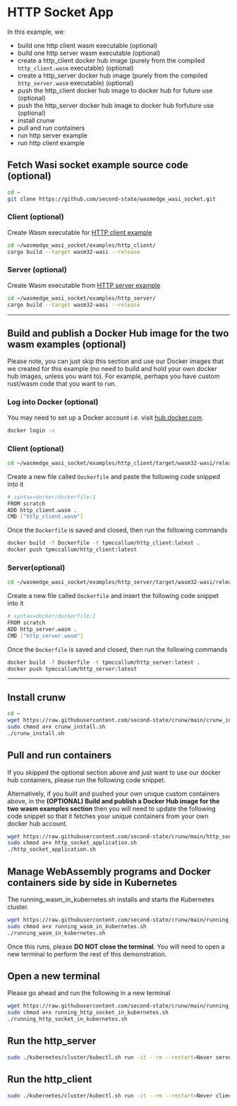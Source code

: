 # HTTP Socket App

In this example, we:
- build one http client wasm executable (optional)
- build one http server wasm executable (optional)
- create a http_client docker hub image (purely from the compiled `http_client.wasm` executable) (optional)
- create a http_server docker hub image (purely from the compiled `http_server.wasm` executable) (optional)
- push the http_client docker hub image to docker hub for future use (optional)
- push the http_server docker hub image to docker hub forfuture use (optional)
- install crunw
- pull and run containers
- run http server example
- run http client example

## Fetch Wasi socket example source code (optional)


```bash
cd ~
git clone https://github.com/second-state/wasmedge_wasi_socket.git
```

### Client (optional)

Create Wasm executable for [HTTP client example](https://github.com/second-state/wasmedge_wasi_socket/tree/main/examples/http_client)

```bash
cd ~/wasmedge_wasi_socket/examples/http_client/
cargo build --target wasm32-wasi --release
```

### Server (optional)

Create Wasm executable from [HTTP server example](https://github.com/second-state/wasmedge_wasi_socket/tree/main/examples/http_server)

```bash
cd ~/wasmedge_wasi_socket/examples/http_server/
cargo build --target wasm32-wasi --release

```

---


## Build and publish a Docker Hub image for the two wasm examples (optional)

Please note, you can just skip this section and use our Docker images that we created for this example (no need to build and hold your own docker hub images, unless you want to). For example, perhaps you have custom rust/wasm code that you want to run.

### Log into Docker (optional)

You may need to set up a Docker account i.e. visit [hub.docker.com](https://hub.docker.com/).

```bash
docker login -u 
```

### Client (optional)

```bash
cd ~/wasmedge_wasi_socket/examples/http_client/target/wasm32-wasi/release
```

Create a new file called `Dockerfile` and paste the following code snipped into it

```bash
# syntax=docker/dockerfile:1
FROM scratch
ADD http_client.wasm .
CMD ["http_client.wasm"]
```

Once the `Dockerfile` is saved and closed, then run the following commands

```bash
docker build -f Dockerfile -t tpmccallum/http_client:latest .
docker push tpmccallum/http_client:latest
```

### Server(optional)

```bash
cd ~/wasmedge_wasi_socket/examples/http_server/target/wasm32-wasi/release
```

Create a new file called `Dockerfile` and insert the following code snippet into it

```bash
# syntax=docker/dockerfile:1
FROM scratch
ADD http_server.wasm .
CMD ["http_server.wasm"]
```

Once the `Dockerfile` is saved and closed, then run the following commands

```bash
docker build -f Dockerfile -t tpmccallum/http_server:latest .
docker push tpmccallum/http_server:latest
```

---


## Install crunw

```bash
cd ~
wget https://raw.githubusercontent.com/second-state/crunw/main/crunw_install.sh
sudo chmod a+x crunw_install.sh
./crunw_install.sh
```

## Pull and run containers

If you skipped the optional section above and just want to use our docker hub containers, please run the following code snippet.

Alternatively, if you built and pushed your own unique custom containers above, in the **(OPTIONAL) Build and publish a Docker Hub image for the two wasm examples section** then you will need to update the following code snippet so that it fetches your unique containers from your own docker hub account.

```bash
wget https://raw.githubusercontent.com/second-state/crunw/main/http_socket_application.sh
sudo chmod a+x http_socket_application.sh
./http_socket_application.sh
```

## Manage WebAssembly programs and Docker containers side by side in Kubernetes

The running_wasm_in_kubernetes.sh installs and starts the Kubernetes cluster.

```bash
wget https://raw.githubusercontent.com/second-state/crunw/main/running_wasm_in_kubernetes.sh
sudo chmod a+x running_wasm_in_kubernetes.sh
./running_wasm_in_kubernetes.sh
```

Once this runs, please **DO NOT close the terminal**. You will need to open a new terminal to perform the rest of this demonstration.

## Open a new terminal

Please go ahead and run the following in a new terminal

```bash
wget https://raw.githubusercontent.com/second-state/crunw/main/running_http_socket_in_kubernetes.sh
sudo chmod a+x running_http_socket_in_kubernetes.sh
./running_http_socket_in_kubernetes.sh
```
## Run the http_server

```bash
sudo ./kubernetes/cluster/kubectl.sh run -it --rm --restart=Never server-demo --image=tpmccallum/http_server:latest /http_server.wasm
```

## Run the http_client

```bash
sudo ./kubernetes/cluster/kubectl.sh run -it --rm --restart=Never client-demo --image=tpmccallum/http_client:latest /http_client.wasm
```






